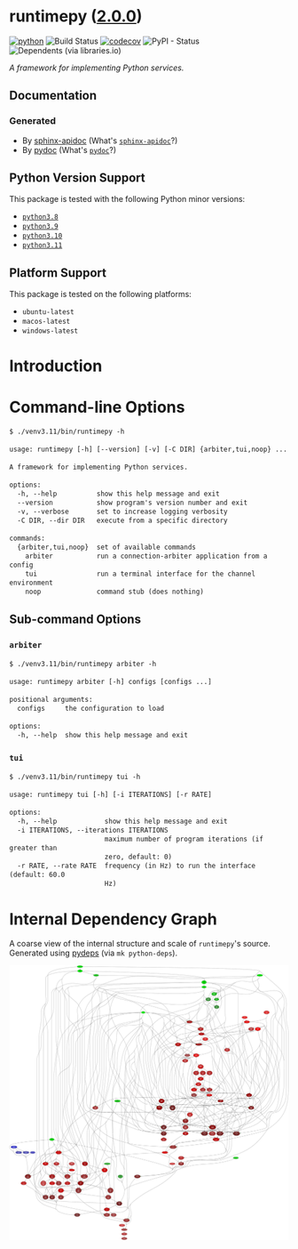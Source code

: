 <!--
    =====================================
    generator=datazen
    version=3.1.2
    hash=31bf81f7cf74ce38be9e121deda89fbe
    =====================================
-->

# runtimepy ([2.0.0](https://pypi.org/project/runtimepy/))

[![python](https://img.shields.io/pypi/pyversions/runtimepy.svg)](https://pypi.org/project/runtimepy/)
![Build Status](https://github.com/vkottler/runtimepy/workflows/Python%20Package/badge.svg)
[![codecov](https://codecov.io/gh/vkottler/runtimepy/branch/master/graphs/badge.svg?branch=master)](https://codecov.io/github/vkottler/runtimepy)
![PyPI - Status](https://img.shields.io/pypi/status/runtimepy)
![Dependents (via libraries.io)](https://img.shields.io/librariesio/dependents/pypi/runtimepy)

*A framework for implementing Python services.*

## Documentation

### Generated

* By [sphinx-apidoc](https://vkottler.github.io/python/sphinx/runtimepy)
(What's [`sphinx-apidoc`](https://www.sphinx-doc.org/en/master/man/sphinx-apidoc.html)?)
* By [pydoc](https://vkottler.github.io/python/pydoc/runtimepy.html)
(What's [`pydoc`](https://docs.python.org/3/library/pydoc.html)?)

## Python Version Support

This package is tested with the following Python minor versions:

* [`python3.8`](https://docs.python.org/3.8/)
* [`python3.9`](https://docs.python.org/3.9/)
* [`python3.10`](https://docs.python.org/3.10/)
* [`python3.11`](https://docs.python.org/3.11/)

## Platform Support

This package is tested on the following platforms:

* `ubuntu-latest`
* `macos-latest`
* `windows-latest`

# Introduction

# Command-line Options

```
$ ./venv3.11/bin/runtimepy -h

usage: runtimepy [-h] [--version] [-v] [-C DIR] {arbiter,tui,noop} ...

A framework for implementing Python services.

options:
  -h, --help          show this help message and exit
  --version           show program's version number and exit
  -v, --verbose       set to increase logging verbosity
  -C DIR, --dir DIR   execute from a specific directory

commands:
  {arbiter,tui,noop}  set of available commands
    arbiter           run a connection-arbiter application from a config
    tui               run a terminal interface for the channel environment
    noop              command stub (does nothing)

```

## Sub-command Options

### `arbiter`

```
$ ./venv3.11/bin/runtimepy arbiter -h

usage: runtimepy arbiter [-h] configs [configs ...]

positional arguments:
  configs     the configuration to load

options:
  -h, --help  show this help message and exit

```

### `tui`

```
$ ./venv3.11/bin/runtimepy tui -h

usage: runtimepy tui [-h] [-i ITERATIONS] [-r RATE]

options:
  -h, --help            show this help message and exit
  -i ITERATIONS, --iterations ITERATIONS
                        maximum number of program iterations (if greater than
                        zero, default: 0)
  -r RATE, --rate RATE  frequency (in Hz) to run the interface (default: 60.0
                        Hz)

```

# Internal Dependency Graph

A coarse view of the internal structure and scale of
`runtimepy`'s source.
Generated using [pydeps](https://github.com/thebjorn/pydeps) (via
`mk python-deps`).

![runtimepy's Dependency Graph](im/pydeps.svg)
